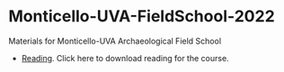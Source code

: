 # Monticello-UVA-FieldSchool-2022
Materials for Monticello-UVA Archaeological Field School 
* [Reading](https://github.com/TJF-Monticello/Monticello-UVA-FieldSchool-2022/tree/main/Reading). Click here to download reading for the course. 
